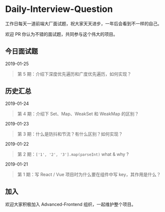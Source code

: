 # Daily-Interview-Question

工作日每天一道前端大厂面试题，祝大家天天进步，一年后会看到不一样的自己。

欢迎 PR 你认为不错的面试题，共同参与这个伟大的项目。





## 今日面试题

2019-01-25

> 第 5 期：介绍下深度优先遍历和广度优先遍历，如何实现？



## 历史汇总

2019-01-24 

> 第 4 期：介绍下 Set、Map、WeakSet 和 WeakMap 的区别？



2019-01-23

> 第 3 期：什么是防抖和节流？有什么区别？如何实现？



2019-01-22 

> 第 2 期：`['1', '2', '3'].map(parseInt)` what & why ?



2019-01-21

> 第 1 期：写 React / Vue 项目时为什么要在组件中写 key，其作用是什么？





## 加入

欢迎大家积极加入 Advanced-Frontend 组织，一起维护整个项目。
